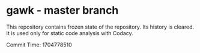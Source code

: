 # gawk - master branch

This repository contains frozen state of the repository.
Its history is cleared. It is used only for static code
analysis with Codacy.

Commit Time: 1704778510